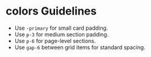 # colors Guidelines

- Use `-primary` for small card padding.
- Use `p-3` for medium section padding.
- Use `p-6` for page-level sections.
- Use `gap-6` between grid items for standard spacing.

